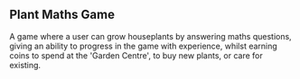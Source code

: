 ## Plant Maths Game
A game where a user can grow houseplants by answering maths questions, giving an ability to progress in the game with experience, whilst earning coins to spend at the 'Garden Centre', to buy new plants, or care for existing.
